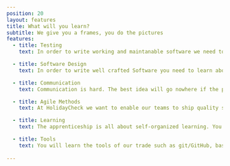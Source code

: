 ```yaml
---
position: 20
layout: features
title: What will you learn?
subtitle: We give you a frames, you do the pictures
features:
  - title: Testing
    text: In order to write working and maintanable software we need to write tests. You will learn about Unit Tests, Mutation Testing, Property Based Tests, Testing Pyramid, Functional Tests, Integrated Tests, Visual Regression Tests, The Testing Pyramid, ...

  - title: Software Design
    text: In order to write well crafted Software you need to learn about different paradigms and principles including FP, OOP, SOLID, KISS, DRY, YAGNI, ...

  - title: Communication
    text: Communication is hard. The best idea will go nowhere if the person who had the idea is unable to communicate it well enough. You will practice blogging, public speaking, technical writing, F/OSS netiquette, ...

  - title: Agile Methods
    text: At HolidayCheck we want to enable our teams to ship quality software. Using agile methods helps them doing so. As an apprentice you will lern about SCRUM/XP, moderation and facilitation, pair programming, mob programming, ...

  - title: Learning
    text: The apprenticeship is all about self-organized learning. You will learn to learn, read a lot of books, learn by teaching others and challenge yourself by leaving your comfort zone

  - title: Tools
    text: You will learn the tools of our trade such as git/GitHub, bash, vim, NixOS/Nix, docker, travis, jenkins, prometheus, ...
      
---
```

